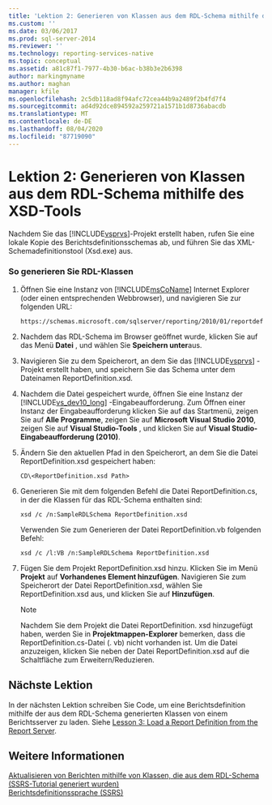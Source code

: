 ```yaml
---
title: 'Lektion 2: Generieren von Klassen aus dem RDL-Schema mithilfe des XSD-Tools | Microsoft-Dokumentation'
ms.custom: ''
ms.date: 03/06/2017
ms.prod: sql-server-2014
ms.reviewer: ''
ms.technology: reporting-services-native
ms.topic: conceptual
ms.assetid: a81c87f1-7977-4b30-b6ac-b38b3e2b6398
author: markingmyname
ms.author: maghan
manager: kfile
ms.openlocfilehash: 2c5db118ad8f94afc72cea44b9a2489f2b4fd7f4
ms.sourcegitcommit: ad4d92dce894592a259721a1571b1d8736abacdb
ms.translationtype: MT
ms.contentlocale: de-DE
ms.lasthandoff: 08/04/2020
ms.locfileid: "87719090"
---
```

# <a name="lesson-2-generate-classes-from-the-rdl-schema-using-the-xsd-tool"></a>Lektion 2: Generieren von Klassen aus dem RDL-Schema mithilfe des XSD-Tools
  Nachdem Sie das [!INCLUDE[vsprvs](../includes/vsprvs-md.md)]-Projekt erstellt haben, rufen Sie eine lokale Kopie des Berichtsdefinitionsschemas ab, und führen Sie das XML-Schemadefinitionstool (Xsd.exe) aus.  
  
### <a name="to-generate-the-rdl-classes"></a>So generieren Sie RDL-Klassen  
  
1.  Öffnen Sie eine Instanz von [!INCLUDE[msCoName](../includes/msconame-md.md)] Internet Explorer (oder einen entsprechenden Webbrowser), und navigieren Sie zur folgenden URL:  
  
    ```  
    https://schemas.microsoft.com/sqlserver/reporting/2010/01/reportdefinition/ReportDefinition.xsd  
    ```  
  
2.  Nachdem das RDL-Schema im Browser geöffnet wurde, klicken Sie auf das Menü **Datei** , und wählen Sie **Speichern unter**aus.  
  
3.  Navigieren Sie zu dem Speicherort, an dem Sie das [!INCLUDE[vsprvs](../includes/vsprvs-md.md)] -Projekt erstellt haben, und speichern Sie das Schema unter dem Dateinamen ReportDefinition.xsd.  
  
4.  Nachdem die Datei gespeichert wurde, öffnen Sie eine Instanz der [!INCLUDE[vs_dev10_long](../includes/vs-dev10-long-md.md)] -Eingabeaufforderung. Zum Öffnen einer Instanz der Eingabeaufforderung klicken Sie auf das Startmenü, zeigen Sie auf **Alle Programme**, zeigen Sie auf **Microsoft Visual Studio 2010**, zeigen Sie auf **Visual Studio-Tools** , und klicken Sie auf **Visual Studio-Eingabeaufforderung (2010)**.  
  
5.  Ändern Sie den aktuellen Pfad in den Speicherort, an dem Sie die Datei ReportDefinition.xsd gespeichert haben:  
  
     `CD\<ReportDefinition.xsd Path>`  
  
6.  Generieren Sie mit dem folgenden Befehl die Datei ReportDefinition.cs, in der die Klassen für das RDL-Schema enthalten sind:  
  
     `xsd /c /n:SampleRDLSchema ReportDefinition.xsd`  
  
     Verwenden Sie zum Generieren der Datei ReportDefinition.vb folgenden Befehl:  
  
     `xsd /c /l:VB /n:SampleRDLSchema ReportDefinition.xsd`  
  
7.  Fügen Sie dem Projekt ReportDefinition.xsd hinzu. Klicken Sie im Menü **Projekt** auf **Vorhandenes Element hinzufügen**. Navigieren Sie zum Speicherort der Datei ReportDefinition.xsd, wählen Sie ReportDefinition.xsd aus, und klicken Sie auf **Hinzufügen**.  
  
    > [!NOTE]  
    >  Nachdem Sie dem Projekt die Datei ReportDefinition. xsd hinzugefügt haben, werden Sie in **Projektmappen-Explorer** bemerken, dass die ReportDefinition.cs-Datei (. vb) nicht vorhanden ist. Um die Datei anzuzeigen, klicken Sie neben der Datei ReportDefinition.xsd auf die Schaltfläche zum Erweitern/Reduzieren.  
  
## <a name="next-lesson"></a>Nächste Lektion  
 In der nächsten Lektion schreiben Sie Code, um eine Berichtsdefinition mithilfe der aus dem RDL-Schema generierten Klassen von einem Berichtsserver zu laden. Siehe [Lesson 3: Load a Report Definition from the Report Server](../../2014/tutorials/lesson-3-load-a-report-definition-from-the-report-server.md).  
  
## <a name="see-also"></a>Weitere Informationen  
 [Aktualisieren von Berichten mithilfe von Klassen, die aus dem RDL-Schema &#40;SSRS-Tutorial generiert wurden&#41;](../../2014/tutorials/updating-reports-using-classes-generated-from-the-rdl-schema-ssrs-tutorial.md)   
 [Berichtsdefinitionssprache (SSRS)](../reporting-services/reports/report-definition-language-ssrs.md)  
  
  
